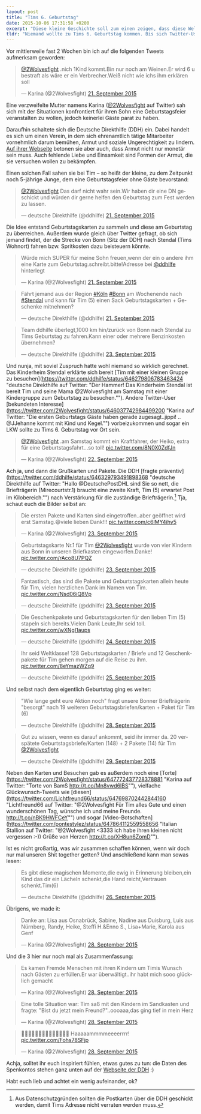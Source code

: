 ```yaml
---
layout: post
title: "Tims 6. Geburtstag"
date: 2015-10-06 17:31:58 +0200
excerpt: "Diese kleine Geschichte soll zum einen zeigen, dass diese Welt gut sein kann und dass wir als Gemeinschaft etwas tolles erschaffen können. Zum Anderen erkennt man vielleicht, dass Twitter mehr als eine Plattform für Empörung und Beleidigungen ist."
tldr: "Niemand wollte zu Tims 6. Geburtstag kommen. Bis sich Twitter-User dazu entschieden auszuhelfen und diesen Geburtstag dadurch zu einem ziemlich Besonderen zu machen."
---
```


Vor mittlerweile fast 2 Wochen bin ich auf die folgenden Tweets aufmerksam geworden:

<blockquote class="twitter-tweet" lang="de"><p lang="de" dir="ltr"><a href="https://twitter.com/2Wolvesfight">@2Wolvesfight</a> .nich 1Kind kommt.Bin nur noch am Weinen.Er wird 6 u bestraft als wäre er ein Verbrecher.Weiß nicht wie ichs ihm erklären soll</p>&mdash; Karina (@2Wolvesfight) <a href="https://twitter.com/2Wolvesfight/status/645980939504480256">21. September 2015</a></blockquote>

Eine verzweifelte Mutter namens Karina ([@2Wolvesfight](https://twitter.com/2wolvesfight "Karina (@2Wolvesfight) | Twitter") auf Twitter) sah sich mit der Situationen konfrontiert für ihren Sohn eine Geburtstagsfeier veranstalten zu wollen, jedoch keinerlei Gäste parat zu haben.

Daraufhin schaltete sich die Deutsche Direkthilfe (DDH) ein. Dabei handelt es sich um einen Verein, in dem sich ehrenamtlich tätige Mitarbeiter vornehmlich darum bemühen, Armut und soziale Ungerechtigkeit zu lindern. [Auf ihrer Webseite](http://deutsche-direkthilfe.de/ "Deutsche-Direkthilfe.de – Der Joker gegen soziale Ungerechtigkeit") betonen sie aber auch, dass Armut nicht nur monetär sein muss. Auch fehlende Liebe und Einsamkeit sind Formen der Armut, die sie versuchen wollen zu bekämpfen.

Einen solchen Fall sahen sie bei Tim – so heißt der kleine, zu dem Zeitpunkt noch 5-jährige Junge, dem eine Geburtstagsfeier ohne Gäste bevorstand:

<blockquote class="twitter-tweet" data-conversation="none" lang="de"><p lang="de" dir="ltr"><a href="https://twitter.com/2Wolvesfight">@2Wolvesfight</a> Das darf nicht wahr sein.Wir haben dir eine DN geschickt und würden dir gerne helfen den Geburtstag zum Fest werden zu lassen.</p>&mdash; deutsche Direkthilfe (@ddhilfe) <a href="https://twitter.com/ddhilfe/status/645993068005588992">21. September 2015</a></blockquote>

Die Idee entstand Geburtstagskarten zu sammeln und diese am Geburtstag zu überreichen. Außerdem wurde gleich über Twitter gefragt, ob sich jemand findet, der die Strecke von Bonn (Sitz der DDH) nach Stendal (Tims Wohnort) fahren bzw. Spritkosten dazu beisteuern könnte.

<blockquote class="twitter-tweet" lang="de"><p lang="de" dir="ltr">Würde mich SUPER für meine Sohn freuen,wenn der ein o andere ihm eine Karte zum Geburtstag.schreibt.bitte!Adresse bei <a href="https://twitter.com/ddhilfe">@ddhilfe</a> hinterlegt</p>&mdash; Karina (@2Wolvesfight) <a href="https://twitter.com/2Wolvesfight/status/645999507990278145">21. September 2015</a></blockquote>

<blockquote class="twitter-tweet" lang="de"><p lang="de" dir="ltr">Fährt jemand aus der Region <a href="https://twitter.com/hashtag/K%C3%B6ln?src=hash">#Köln</a> <a href="https://twitter.com/hashtag/Bonn?src=hash">#Bonn</a> am Wochenende nach <a href="https://twitter.com/hashtag/Stendal?src=hash">#Stendal</a> und kann für Tim (5) einen Sack Geburtstagskarten + Geschenke mitnehmen?</p>&mdash; deutsche Direkthilfe (@ddhilfe) <a href="https://twitter.com/ddhilfe/status/646029303319277568">21. September 2015</a></blockquote>

<blockquote class="twitter-tweet" lang="de"><p lang="de" dir="ltr">Team ddhilfe überlegt,1000 km hin/zurück von Bonn nach Stendal zu Tims Geburtstag zu fahren.Kann einer oder mehrere Benzinkosten übernehmen?</p>&mdash; deutsche Direkthilfe (@ddhilfe) <a href="https://twitter.com/ddhilfe/status/646613985647853569">23. September 2015</a></blockquote>

Und nunja, mit soviel Zuspruch hatte wohl niemand so wirklich gerechnet. Das Kinderheim Stendal erklärte sich bereit [Tim mit einer kleinen Gruppe zu besuchen](https://twitter.com/ddhilfe/status/646279806783463424 "deutsche Direkthilfe auf Twitter: "Der Hammer! Das Kinderheim Stendal ist bereit Tim und seine Mama @2Wolvesfight am Samstag mit einer Kindergruppe zum Geburtstag zu besuchen.""). Andere Twitter-User [bekundeten Interesse](https://twitter.com/2Wolvesfight/status/646037742984499200 "Karina auf Twitter: "Die ersten Geburtstags Gäste haben gerade zugesagt..jippi! .. @JJehanne kommt mit Kind und Kegel."") vorbeizukommen und sogar ein LKW sollte zu Tims 6. Geburtstag vor Ort sein.

<blockquote class="twitter-tweet" data-conversation="none" lang="de"><p lang="de" dir="ltr"><a href="https://twitter.com/2Wolvesfight">@2Wolvesfight</a> .am Samstag kommt ein Kraftfahrer, der Heiko, extra für eine Geburtstagsfahrt...so toll! <a href="http://t.co/8N0X0ZdfJn">pic.twitter.com/8N0X0ZdfJn</a></p>&mdash; Karina (@2Wolvesfight) <a href="https://twitter.com/2Wolvesfight/status/646264914101817344">22. September 2015</a></blockquote>

Ach ja, und dann die Grußkarten und Pakete. Die DDH [fragte präventiv](https://twitter.com/ddhilfe/status/646329793491898368 "deutsche Direkthilfe auf Twitter: "Hallo @DeutschePostDHL sind Sie so nett, die Briefträgerin (Mirecourtstr.1) braucht eine zweite Kraft, Tim (5) erwartet Post im Kilobereich."") nach Verstärkung für die zuständige Briefträgerin.[^datenschutz] Tja, schaut euch die Bilder selbst an:

[^datenschutz]: Aus Datenschutzgründen sollten die Postkarten über die DDH geschickt werden, damit Tims Adresse nicht verraten werden muss.

<blockquote class="twitter-tweet" lang="de"><p lang="de" dir="ltr">Die ersten Pakete und Karten sind eingetroffen..aber geöffnet wird erst Samstag.😄viele lieben Dank!!! <a href="http://t.co/c6lMY4ihy5">pic.twitter.com/c6lMY4ihy5</a></p>&mdash; Karina (@2Wolvesfight) <a href="https://twitter.com/2Wolvesfight/status/646642179973230592">23. September 2015</a></blockquote>

<blockquote class="twitter-tweet" lang="de"><p lang="de" dir="ltr">Geburtstagskarte Nr.1 für Tim <a href="https://twitter.com/2Wolvesfight">@2Wolvesfight</a> wurde von vier Kindern aus Bonn in unseren Briefkasten eingeworfen.Danke! <a href="http://t.co/rAco8U7PQZ">pic.twitter.com/rAco8U7PQZ</a></p>&mdash; deutsche Direkthilfe (@ddhilfe) <a href="https://twitter.com/ddhilfe/status/646594973756977152">23. September 2015</a></blockquote>

<blockquote class="twitter-tweet" lang="de"><p lang="de" dir="ltr">Fantastisch, das sind die Pakete und Geburtstagskarten allein heute für Tim, vielen herzlichen Dank im Namen von Tim. <a href="http://t.co/Nsd06iQ8Vp">pic.twitter.com/Nsd06iQ8Vp</a></p>&mdash; deutsche Direkthilfe (@ddhilfe) <a href="https://twitter.com/ddhilfe/status/646728153717710848">23. September 2015</a></blockquote>

<blockquote class="twitter-tweet" lang="de"><p lang="de" dir="ltr">Die Geschenkpakete und Geburtstagskarten für den lieben Tim (5) stapeln sich bereits.Vielen Dank Leute,Ihr seid toll. <a href="http://t.co/wXNgI1aups">pic.twitter.com/wXNgI1aups</a></p>&mdash; deutsche Direkthilfe (@ddhilfe) <a href="https://twitter.com/ddhilfe/status/647067218367393792">24. September 2015</a></blockquote>

<blockquote class="twitter-tweet" lang="de"><p lang="de" dir="ltr">Ihr seid Weltklasse! 128 Geburtstagskarten / Briefe und 12 Geschenkpakete für Tim gehen morgen auf die Reise zu ihm. <a href="http://t.co/8eYmazWZq9">pic.twitter.com/8eYmazWZq9</a></p>&mdash; deutsche Direkthilfe (@ddhilfe) <a href="https://twitter.com/ddhilfe/status/647492201719709696">25. September 2015</a></blockquote>

Und selbst nach dem eigentlich Geburtstag ging es weiter:

<blockquote class="twitter-tweet" lang="de"><p lang="de" dir="ltr">&quot;Wie lange geht eure Aktion noch&quot; fragt unsere Bonner Briefträgerin &quot;besorgt&quot; nach 19 weiteren Geburtstagsbriefen/karten + Paket für Tim (6)</p>&mdash; deutsche Direkthilfe (@ddhilfe) <a href="https://twitter.com/ddhilfe/status/648400989465260033">28. September 2015</a></blockquote>

<blockquote class="twitter-tweet" lang="de"><p lang="de" dir="ltr">Gut zu wissen, wenn es darauf ankommt, seid ihr immer da. 20 verspätete Geburtstagsbriefe/Karten (148) + 2 Pakete (14) für Tim <a href="https://twitter.com/2Wolvesfight">@2Wolvesfight</a></p>&mdash; deutsche Direkthilfe (@ddhilfe) <a href="https://twitter.com/ddhilfe/status/648916515568386050">29. September 2015</a></blockquote>

Neben den Karten und Besuchen gab es außerdem noch eine [Torte](https://twitter.com/2Wolvesfight/status/647772437728378881 "Karina auf Twitter: "Torte von BamS http://t.co/Mn8vwd6lBS""), vielfache Glückwunsch-Tweets wie [diesen](https://twitter.com/Lichtfreund66/status/647698702442844160 "Lichtfreund66 auf Twitter: "@2Wolvesfight Für Tim alles Gute und einen wunderschönen Tag, wünsche ich und meine Freunde. http://t.co/nBK9HWFCeY"") und sogar [Video-Botschaften](https://twitter.com/pontestylez/status/647864112559558656 "Italian Stallion auf Twitter: "@2Wolvesfight <3333 ich habe ihren kleinen nicht vergessen :-)) Grüße von Herzen http://t.co/XH8un6ZomD"").

Ist es nicht großartig, was wir zusammen schaffen können, wenn wir doch nur mal unseren Shit together getten? Und anschließend kann man sowas lesen:

<blockquote class="twitter-tweet" data-conversation="none" lang="de"><p lang="de" dir="ltr">Es gibt diese magischen Momente,die ewig in Erinnerung bleiben,ein Kind das dir ein Lächeln schenkt,die Hand reicht,Vertrauen schenkt.Tim(6)</p>&mdash; deutsche Direkthilfe (@ddhilfe) <a href="https://twitter.com/ddhilfe/status/647916322924400640">26. September 2015</a></blockquote>

Übrigens, we made it:

<blockquote class="twitter-tweet" lang="de"><p lang="de" dir="ltr">Danke an: Lisa aus Osnabrück, Sabine, Nadine aus Duisburg, Luis aus Nürnberg, Randy, Heike, Steffi H.&amp;Enno S., Lisa+Marie, Karola aus Genf</p>&mdash; Karina (@2Wolvesfight) <a href="https://twitter.com/2Wolvesfight/status/648442229208576000">28. September 2015</a></blockquote>

Und die 3 hier nur noch mal als Zusammenfassung:

<blockquote class="twitter-tweet" lang="de"><p lang="de" dir="ltr">Es kamen Fremde Menschen mit ihren Kindern um Timis Wunsch nach Gästen zu erfüllen.Er war überwältigt..ihr habt mich sooo glücklich gemacht</p>&mdash; Karina (@2Wolvesfight) <a href="https://twitter.com/2Wolvesfight/status/648442964302237696">28. September 2015</a></blockquote>

<blockquote class="twitter-tweet" lang="de"><p lang="de" dir="ltr">Eine tolle Situation war: Tim saß mit den Kindern im Sandkasten und fragte: &quot;Bist du jetzt mein Freund?&quot;..oooaaa,das ging tief in mein Herz</p>&mdash; Karina (@2Wolvesfight) <a href="https://twitter.com/2Wolvesfight/status/648442927782449152">28. September 2015</a></blockquote>

<blockquote class="twitter-tweet" lang="de"><p lang="en" dir="ltr">💙💙💙💙💙💙💙💙💙💙💙💙💙💙&#10;Haaaaammmmeeeerrrr! <a href="http://t.co/Fohs78SFjp">pic.twitter.com/Fohs78SFjp</a></p>&mdash; Karina (@2Wolvesfight) <a href="https://twitter.com/2Wolvesfight/status/648443817151102976">28. September 2015</a></blockquote>

Achja, solltet ihr euch inspiriert fühlen, etwas gutes zu tun: die Daten des Spenkontos stehen ganz unten auf der [Webseite der DDH](http://deutsche-direkthilfe.de/ "Deutsche-Direkthilfe.de – Der Joker gegen soziale Ungerechtigkeit") :)

Habt euch lieb und achtet ein wenig aufeinander, ok?

<script async src="//platform.twitter.com/widgets.js" charset="utf-8"></script>
